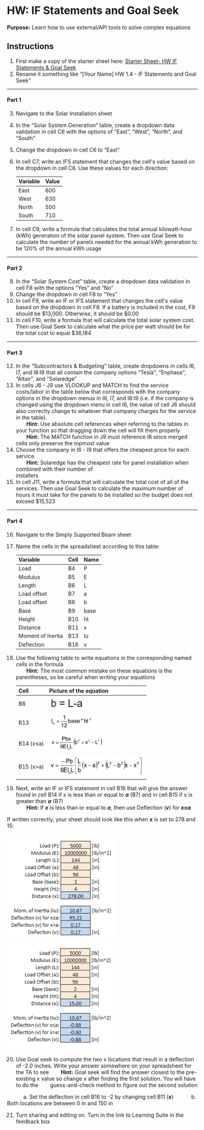 #  HW: IF Statements and Goal Seek

**Purpose:** Learn how to use external/API tools to solve complex equations

## Instructions
1. First make a copy of the starter sheet here:
   [Starter Sheet- HW IF Statements & Goal Seek](https://docs.google.com/spreadsheets/u/0/d/1rUlyf8lmHztFnhjQZp-jJvgtg7bNhADAEoz0q4NbXms/edit)
2. Rename it something like “[Your Name] HW 1.4 - IF Statements and Goal Seek”

---

#### Part 1
3. Navigate to the Solar Installation sheet
4. In the “Solar System Generation” table, create a dropdown data validation in cell C6 with the options of “East”, “West”, “North”, and “South”
5. Change the dropdown in cell C6 to “East”
6. In cell C7, write an IFS statement that changes the cell's value based on the dropdown in cell C6. Use these values for each direction:
  
   Variable |  Value
   -------- | -------
   East     |   600 
   West     |   630 
   North    |   500
   South    |   710

7. In cell C9, write a formula that calculates the total annual kilowatt-hour (kWh) generation of the solar panel system. Then use Goal Seek to calculate the number of panels needed for the annual kWh generation to be 120% of the annual kWh usage

---

#### Part 2
8. In the “Solar System Cost” table, create a dropdown data validation in cell F8 with the options “Yes” and “No”
9. Change the dropdown in cell F8 to “Yes”
10. In cell F9, write an IF or IFS statement that changes the cell's value based on the dropdown in cell F8. If a battery is included in the cost, F9 should be $13,000. Otherwise, it should be $0.00
11. In cell F10, write a formula that will calculate the total solar system cost. Then use Goal Seek to calculate what the price per watt should be for the total cost to equal $36,184

---

#### Part 3
12. In the “Subcontractors & Budgeting” table, create dropdowns in cells I6, I7, and I8:I9 that all contain the company options “Tesla", “Enphase", “Altair", and “Solaredge”
13. In cells J6 - J9 use VLOOKUP and MATCH to find the service costs/labor in the table below that corresponds with the company options in the dropdown menus in I6, I7, and I8:I9 (i.e. if the company is changed using the dropdown menu in cell I6, the value of cell J6 should also correctly change to whatever that company charges for the service in the table).<br>&nbsp;&nbsp;&nbsp;&nbsp;&nbsp;&nbsp;&nbsp;**Hint:** Use absolute cell references when referring to the tables in your function so that dragging down the cell will fill them properly</br>&nbsp;&nbsp;&nbsp;&nbsp;&nbsp;&nbsp;&nbsp;**Hint:** The MATCH function in J9 must reference I8 since merged cells only preserve the topmost value
14. Choose the company in I6 - I9 that offers the cheapest price for each service<br>&nbsp;&nbsp;&nbsp;&nbsp;&nbsp;&nbsp;&nbsp;**Hint:** Solaredge has the cheapest rate for panel installation when combined with their number of </br>installers
15. In cell J11, write a formula that will calculate the total cost of all of the services. Then use Goal Seek to calculate the maximum number of hours it must take for the panels to be installed so the budget does not exceed $15,523

---

#### Part 4

16. Navigate to the Simply Supported Beam sheet
17. Name the cells in the spreadsheet according to this table:

      Variable           |  Cell  | Name
      ------------------ | ------ | -----
      Load               |   B4   |  P
      Modulus            |   B5   |  E
      Length             |   B6   |  L
      Load offset        |   B7   |  a
      Load offset        |   B8   |  b
      Base               |   B9   |  base
      Height             |   B10  |  ht
      Distance           |   B11  |  x
      Moment of Inertia  |   B13  |  Iu
      Deflection         |   B16  |  v

18. Use the following table to write equations in the corresponding named cells in the formula<br>&nbsp;&nbsp;&nbsp;&nbsp;&nbsp;&nbsp;&nbsp;**Hint:** The most common mistake on these equations is the parentheses, so be careful when writing your equations</br>

      Cell      |  Picture of the equation
      --------- | ------------------------
         B8     |   ![equationb.png](images/equationb.png) 
         B13    |   ![equationIu.png](images/equationIu.png) 
      B14 (x≤a) |   ![equationv1.png](images/equationv1.png)
      B15 (x>a) |   ![equationv2.png](images/equationv2.png)

19. Next, write an IF or IFS statement in cell B16 that will give the answer found in cell B14 if x is less than or equal to ***a*** (B7) and in cell B15 if x is greater than ***a*** (B7)<br>&nbsp;&nbsp;&nbsp;&nbsp;&nbsp;&nbsp;&nbsp;**Hint:** If ***x*** is less than or equal to ***a***, then use Deflection (***v***) for ***x≤a***</br>

   If written correctly, your sheet should look like this when **x** is set to 278 and 15:

   ![Deflection1.png](images/Deflection1.png)
   ![Deflection2.png](images/Deflection2.png)

20. Use Goal seek to compute the two x locations that result in a deflection of -2.0 inches.  Write your answer somewhere on your spreadsheet for the TA to see
&nbsp;&nbsp;&nbsp;&nbsp;&nbsp;&nbsp;&nbsp;**Hint:** Goal seek will find the answer closest to the pre-existing x value so change x after finding the first solution. You will have to do the 
&nbsp;&nbsp;&nbsp;&nbsp;&nbsp;&nbsp;&nbsp;guess-and-check method to figure out the second solution

&nbsp;&nbsp;&nbsp;&nbsp;&nbsp;&nbsp;&nbsp;&nbsp;&nbsp;&nbsp;&nbsp;a. Set the deflection in cell B16 to -2 by changing cell B11 (**x**)
&nbsp;&nbsp;&nbsp;&nbsp;&nbsp;&nbsp;&nbsp;&nbsp;&nbsp;&nbsp;&nbsp;b. Both locations are between 0 in and 150 in

21. Turn sharing and editing on. Turn in the link to Learning Suite in the feedback box

